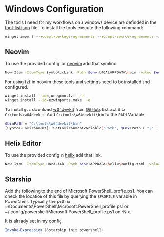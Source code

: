 # Windows Configuration

The tools I need for my workflows on a windows device are definded in the [tool-list.json](tool-list.json) file.
To install the tools execute the following command:

```sh
winget import --accept-package-agreements --accept-source-agreements -i .\tool-list.json
```

## Neovim

To use the provided config for [neovim](https://neovim.io/) add that symlinc.

```sh
New-Item -ItemType SymbolicLink -Path $env:LOCALAPPDATA\nvim -value $env:USERPROFILE\.config\nvim\
```

For using fzf in neovim these tools and settings need to be installed and configured.
```sh
winget install --id=junegunn.fzf  -e
winget install --id=ezwinports.make  -e
```
To install `gcc` download [w64devkit](https://www.mingw-w64.org/downloads/) from [GitHub](https://github.com/skeeto/w64devkit/releases).
Extract it to `C:\tools\w64devkit`.
Add `C:\tools\w64devkit\bin` to the `PATH` Variable.
```sh
$binPath = "C:\tools\w64devkit\bin"
[System.Environment]::SetEnvironmentVariable("Path", $Env:Path + ";" + $binPath, [System.EnvironmentVariableTarget]::Machine)
```

## Helix Editor

To use the provided config in [helix](https://helix-editor.com/) add that link.

```sh
New-Item -ItemType HardLink -Path $env:APPDATA\helix\config.toml -value $env:USERPROFILE\.config\helix\config.toml
```

## Starship

Add the following to the end of Microsoft.PowerShell_profile.ps1. 
You can check the location of this file by querying the `$PROFILE` variable in PowerShell. 
Typically the path is ~\Documents\PowerShell\Microsoft.PowerShell_profile.ps1 or ~/.config/powershell/Microsoft.PowerShell_profile.ps1 on -Nix.

It is already set in my config.

```ps1
Invoke-Expression (&starship init powershell)
```
